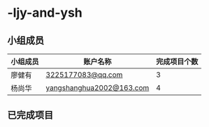 # -ljy-and-ysh

##  小组成员

小组成员 |账户名称 |完成项目个数 
---- | ----- |-----
廖健有 | 3225177083@qq.com|3  
杨尚华 |yangshanghua2002@163.com |4

##  已完成项目  

